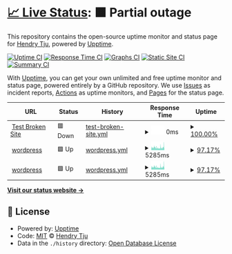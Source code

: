# [📈 Live Status](https://demo.upptime.js.org): <!--live status--> **🟧 Partial outage**

This repository contains the open-source uptime monitor and status page for [Hendry Tju](https://demo.upptime.js.org), powered by [Upptime](https://github.com/upptime/upptime).

[![Uptime CI](https://github.com/HendryTju/websites-uptime/workflows/Uptime%20CI/badge.svg)](https://github.com/HendryTju/websites-uptime/actions?query=workflow%3A%22Uptime+CI%22)
[![Response Time CI](https://github.com/HendryTju/websites-uptime/workflows/Response%20Time%20CI/badge.svg)](https://github.com/HendryTju/websites-uptime/actions?query=workflow%3A%22Response+Time+CI%22)
[![Graphs CI](https://github.com/HendryTju/websites-uptime/workflows/Graphs%20CI/badge.svg)](https://github.com/HendryTju/websites-uptime/actions?query=workflow%3A%22Graphs+CI%22)
[![Static Site CI](https://github.com/HendryTju/websites-uptime/workflows/Static%20Site%20CI/badge.svg)](https://github.com/HendryTju/websites-uptime/actions?query=workflow%3A%22Static+Site+CI%22)
[![Summary CI](https://github.com/HendryTju/websites-uptime/workflows/Summary%20CI/badge.svg)](https://github.com/HendryTju/websites-uptime/actions?query=workflow%3A%22Summary+CI%22)

With [Upptime](https://upptime.js.org), you can get your own unlimited and free uptime monitor and status page, powered entirely by a GitHub repository. We use [Issues](https://github.com/HendryTju/websites-uptime/issues) as incident reports, [Actions](https://github.com/HendryTju/websites-uptime/actions) as uptime monitors, and [Pages](https://demo.upptime.js.org) for the status page.

<!--start: status pages-->
<!-- This summary is generated by Upptime (https://github.com/upptime/upptime) -->
<!-- Do not edit this manually, your changes will be overwritten -->
<!-- prettier-ignore -->
| URL | Status | History | Response Time | Uptime |
| --- | ------ | ------- | ------------- | ------ |
| <img alt="" src="https://favicons.githubusercontent.com/thissitedoesnotexist.koj.co" height="13"> [Test Broken Site](https://thissitedoesnotexist.koj.co) | 🟥 Down | [test-broken-site.yml](https://github.com/HendryTju/websites-uptime/commits/HEAD/history/test-broken-site.yml) | <details><summary><img alt="Response time graph" src="./graphs/test-broken-site/response-time-week.png" height="20"> 0ms</summary><br><a href="https://demo.upptime.js.org/history/test-broken-site"><img alt="Response time 0" src="https://img.shields.io/endpoint?url=https%3A%2F%2Fraw.githubusercontent.com%2FHendryTju%2Fwebsites-uptime%2FHEAD%2Fapi%2Ftest-broken-site%2Fresponse-time.json"></a><br><a href="https://demo.upptime.js.org/history/test-broken-site"><img alt="24-hour response time 0" src="https://img.shields.io/endpoint?url=https%3A%2F%2Fraw.githubusercontent.com%2FHendryTju%2Fwebsites-uptime%2FHEAD%2Fapi%2Ftest-broken-site%2Fresponse-time-day.json"></a><br><a href="https://demo.upptime.js.org/history/test-broken-site"><img alt="7-day response time 0" src="https://img.shields.io/endpoint?url=https%3A%2F%2Fraw.githubusercontent.com%2FHendryTju%2Fwebsites-uptime%2FHEAD%2Fapi%2Ftest-broken-site%2Fresponse-time-week.json"></a><br><a href="https://demo.upptime.js.org/history/test-broken-site"><img alt="30-day response time 0" src="https://img.shields.io/endpoint?url=https%3A%2F%2Fraw.githubusercontent.com%2FHendryTju%2Fwebsites-uptime%2FHEAD%2Fapi%2Ftest-broken-site%2Fresponse-time-month.json"></a><br><a href="https://demo.upptime.js.org/history/test-broken-site"><img alt="1-year response time 0" src="https://img.shields.io/endpoint?url=https%3A%2F%2Fraw.githubusercontent.com%2FHendryTju%2Fwebsites-uptime%2FHEAD%2Fapi%2Ftest-broken-site%2Fresponse-time-year.json"></a></details> | <details><summary><a href="https://demo.upptime.js.org/history/test-broken-site">100.00%</a></summary><a href="https://demo.upptime.js.org/history/test-broken-site"><img alt="All-time uptime 100.00%" src="https://img.shields.io/endpoint?url=https%3A%2F%2Fraw.githubusercontent.com%2FHendryTju%2Fwebsites-uptime%2FHEAD%2Fapi%2Ftest-broken-site%2Fuptime.json"></a><br><a href="https://demo.upptime.js.org/history/test-broken-site"><img alt="24-hour uptime 100.00%" src="https://img.shields.io/endpoint?url=https%3A%2F%2Fraw.githubusercontent.com%2FHendryTju%2Fwebsites-uptime%2FHEAD%2Fapi%2Ftest-broken-site%2Fuptime-day.json"></a><br><a href="https://demo.upptime.js.org/history/test-broken-site"><img alt="7-day uptime 100.00%" src="https://img.shields.io/endpoint?url=https%3A%2F%2Fraw.githubusercontent.com%2FHendryTju%2Fwebsites-uptime%2FHEAD%2Fapi%2Ftest-broken-site%2Fuptime-week.json"></a><br><a href="https://demo.upptime.js.org/history/test-broken-site"><img alt="30-day uptime 100.00%" src="https://img.shields.io/endpoint?url=https%3A%2F%2Fraw.githubusercontent.com%2FHendryTju%2Fwebsites-uptime%2FHEAD%2Fapi%2Ftest-broken-site%2Fuptime-month.json"></a><br><a href="https://demo.upptime.js.org/history/test-broken-site"><img alt="1-year uptime 100.00%" src="https://img.shields.io/endpoint?url=https%3A%2F%2Fraw.githubusercontent.com%2FHendryTju%2Fwebsites-uptime%2FHEAD%2Fapi%2Ftest-broken-site%2Fuptime-year.json"></a></details>
| <img alt="" src="https://favicons.githubusercontent.com/workshop.sicher.id" height="13"> [wordpress](https://workshop.sicher.id/) | 🟩 Up | [wordpress.yml](https://github.com/HendryTju/websites-uptime/commits/HEAD/history/wordpress.yml) | <details><summary><img alt="Response time graph" src="./graphs/wordpress/response-time-week.png" height="20"> 5285ms</summary><br><a href="https://demo.upptime.js.org/history/wordpress"><img alt="Response time 3409" src="https://img.shields.io/endpoint?url=https%3A%2F%2Fraw.githubusercontent.com%2FHendryTju%2Fwebsites-uptime%2FHEAD%2Fapi%2Fwordpress%2Fresponse-time.json"></a><br><a href="https://demo.upptime.js.org/history/wordpress"><img alt="24-hour response time 5766" src="https://img.shields.io/endpoint?url=https%3A%2F%2Fraw.githubusercontent.com%2FHendryTju%2Fwebsites-uptime%2FHEAD%2Fapi%2Fwordpress%2Fresponse-time-day.json"></a><br><a href="https://demo.upptime.js.org/history/wordpress"><img alt="7-day response time 5285" src="https://img.shields.io/endpoint?url=https%3A%2F%2Fraw.githubusercontent.com%2FHendryTju%2Fwebsites-uptime%2FHEAD%2Fapi%2Fwordpress%2Fresponse-time-week.json"></a><br><a href="https://demo.upptime.js.org/history/wordpress"><img alt="30-day response time 4976" src="https://img.shields.io/endpoint?url=https%3A%2F%2Fraw.githubusercontent.com%2FHendryTju%2Fwebsites-uptime%2FHEAD%2Fapi%2Fwordpress%2Fresponse-time-month.json"></a><br><a href="https://demo.upptime.js.org/history/wordpress"><img alt="1-year response time 3409" src="https://img.shields.io/endpoint?url=https%3A%2F%2Fraw.githubusercontent.com%2FHendryTju%2Fwebsites-uptime%2FHEAD%2Fapi%2Fwordpress%2Fresponse-time-year.json"></a></details> | <details><summary><a href="https://demo.upptime.js.org/history/wordpress">97.17%</a></summary><a href="https://demo.upptime.js.org/history/wordpress"><img alt="All-time uptime 99.69%" src="https://img.shields.io/endpoint?url=https%3A%2F%2Fraw.githubusercontent.com%2FHendryTju%2Fwebsites-uptime%2FHEAD%2Fapi%2Fwordpress%2Fuptime.json"></a><br><a href="https://demo.upptime.js.org/history/wordpress"><img alt="24-hour uptime 97.86%" src="https://img.shields.io/endpoint?url=https%3A%2F%2Fraw.githubusercontent.com%2FHendryTju%2Fwebsites-uptime%2FHEAD%2Fapi%2Fwordpress%2Fuptime-day.json"></a><br><a href="https://demo.upptime.js.org/history/wordpress"><img alt="7-day uptime 97.17%" src="https://img.shields.io/endpoint?url=https%3A%2F%2Fraw.githubusercontent.com%2FHendryTju%2Fwebsites-uptime%2FHEAD%2Fapi%2Fwordpress%2Fuptime-week.json"></a><br><a href="https://demo.upptime.js.org/history/wordpress"><img alt="30-day uptime 99.35%" src="https://img.shields.io/endpoint?url=https%3A%2F%2Fraw.githubusercontent.com%2FHendryTju%2Fwebsites-uptime%2FHEAD%2Fapi%2Fwordpress%2Fuptime-month.json"></a><br><a href="https://demo.upptime.js.org/history/wordpress"><img alt="1-year uptime 99.69%" src="https://img.shields.io/endpoint?url=https%3A%2F%2Fraw.githubusercontent.com%2FHendryTju%2Fwebsites-uptime%2FHEAD%2Fapi%2Fwordpress%2Fuptime-year.json"></a></details>
| <img alt="" src="https://favicons.githubusercontent.com/keda-web-desain.com" height="13"> [wordpress](https://keda-web-desain.com/) | 🟩 Up | [wordpress.yml](https://github.com/HendryTju/websites-uptime/commits/HEAD/history/wordpress.yml) | <details><summary><img alt="Response time graph" src="./graphs/wordpress/response-time-week.png" height="20"> 5285ms</summary><br><a href="https://demo.upptime.js.org/history/wordpress"><img alt="Response time 3409" src="https://img.shields.io/endpoint?url=https%3A%2F%2Fraw.githubusercontent.com%2FHendryTju%2Fwebsites-uptime%2FHEAD%2Fapi%2Fwordpress%2Fresponse-time.json"></a><br><a href="https://demo.upptime.js.org/history/wordpress"><img alt="24-hour response time 5766" src="https://img.shields.io/endpoint?url=https%3A%2F%2Fraw.githubusercontent.com%2FHendryTju%2Fwebsites-uptime%2FHEAD%2Fapi%2Fwordpress%2Fresponse-time-day.json"></a><br><a href="https://demo.upptime.js.org/history/wordpress"><img alt="7-day response time 5285" src="https://img.shields.io/endpoint?url=https%3A%2F%2Fraw.githubusercontent.com%2FHendryTju%2Fwebsites-uptime%2FHEAD%2Fapi%2Fwordpress%2Fresponse-time-week.json"></a><br><a href="https://demo.upptime.js.org/history/wordpress"><img alt="30-day response time 4976" src="https://img.shields.io/endpoint?url=https%3A%2F%2Fraw.githubusercontent.com%2FHendryTju%2Fwebsites-uptime%2FHEAD%2Fapi%2Fwordpress%2Fresponse-time-month.json"></a><br><a href="https://demo.upptime.js.org/history/wordpress"><img alt="1-year response time 3409" src="https://img.shields.io/endpoint?url=https%3A%2F%2Fraw.githubusercontent.com%2FHendryTju%2Fwebsites-uptime%2FHEAD%2Fapi%2Fwordpress%2Fresponse-time-year.json"></a></details> | <details><summary><a href="https://demo.upptime.js.org/history/wordpress">97.17%</a></summary><a href="https://demo.upptime.js.org/history/wordpress"><img alt="All-time uptime 99.69%" src="https://img.shields.io/endpoint?url=https%3A%2F%2Fraw.githubusercontent.com%2FHendryTju%2Fwebsites-uptime%2FHEAD%2Fapi%2Fwordpress%2Fuptime.json"></a><br><a href="https://demo.upptime.js.org/history/wordpress"><img alt="24-hour uptime 97.86%" src="https://img.shields.io/endpoint?url=https%3A%2F%2Fraw.githubusercontent.com%2FHendryTju%2Fwebsites-uptime%2FHEAD%2Fapi%2Fwordpress%2Fuptime-day.json"></a><br><a href="https://demo.upptime.js.org/history/wordpress"><img alt="7-day uptime 97.17%" src="https://img.shields.io/endpoint?url=https%3A%2F%2Fraw.githubusercontent.com%2FHendryTju%2Fwebsites-uptime%2FHEAD%2Fapi%2Fwordpress%2Fuptime-week.json"></a><br><a href="https://demo.upptime.js.org/history/wordpress"><img alt="30-day uptime 99.35%" src="https://img.shields.io/endpoint?url=https%3A%2F%2Fraw.githubusercontent.com%2FHendryTju%2Fwebsites-uptime%2FHEAD%2Fapi%2Fwordpress%2Fuptime-month.json"></a><br><a href="https://demo.upptime.js.org/history/wordpress"><img alt="1-year uptime 99.69%" src="https://img.shields.io/endpoint?url=https%3A%2F%2Fraw.githubusercontent.com%2FHendryTju%2Fwebsites-uptime%2FHEAD%2Fapi%2Fwordpress%2Fuptime-year.json"></a></details>

<!--end: status pages-->

[**Visit our status website →**](https://demo.upptime.js.org)

## 📄 License

- Powered by: [Upptime](https://github.com/upptime/upptime)
- Code: [MIT](./LICENSE) © [Hendry Tju](https://demo.upptime.js.org)
- Data in the `./history` directory: [Open Database License](https://opendatacommons.org/licenses/odbl/1-0/)
